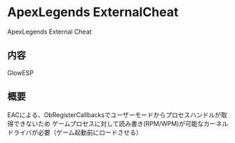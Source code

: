# ApexLegends ExternalCheat
ApexLegends External Cheat

## 内容
GlowESP

## 概要
EACによる、ObRegisterCallbacksでユーザーモードからプロセスハンドルが取得できないため
ゲームプロセスに対して読み書き(RPM/WPM)が可能なカーネルドライバが必要（ゲーム起動前にロードさせる）
